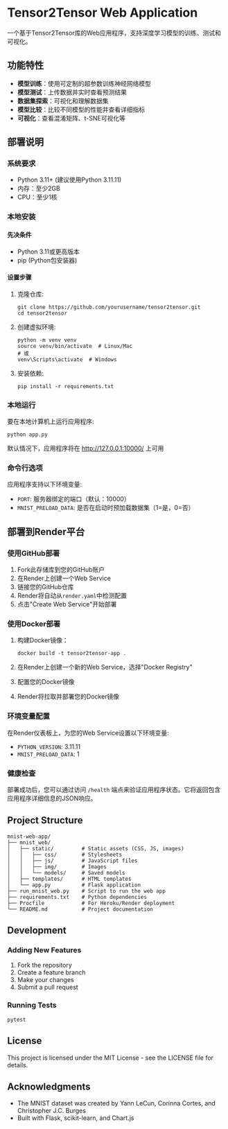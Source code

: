 # Tensor2Tensor Web Application

一个基于Tensor2Tensor库的Web应用程序，支持深度学习模型的训练、测试和可视化。

## 功能特性

- **模型训练**：使用可定制的超参数训练神经网络模型
- **模型测试**：上传数据并实时查看预测结果
- **数据集探索**：可视化和理解数据集
- **模型比较**：比较不同模型的性能并查看详细指标
- **可视化**：查看混淆矩阵、t-SNE可视化等

## 部署说明

### 系统要求

- Python 3.11+ (建议使用Python 3.11.11)
- 内存：至少2GB
- CPU：至少1核

### 本地安装

#### 先决条件

- Python 3.11或更高版本
- pip (Python包安装器)

#### 设置步骤

1. 克隆仓库:
   ```
   git clone https://github.com/yourusername/tensor2tensor.git
   cd tensor2tensor
   ```

2. 创建虚拟环境:
   ```
   python -m venv venv
   source venv/bin/activate  # Linux/Mac
   # 或
   venv\Scripts\activate  # Windows
   ```

3. 安装依赖:
   ```
   pip install -r requirements.txt
   ```

### 本地运行

要在本地计算机上运行应用程序:

```
python app.py
```

默认情况下，应用程序将在 http://127.0.0.1:10000/ 上可用

### 命令行选项

应用程序支持以下环境变量:

- `PORT`: 服务器绑定的端口（默认：10000）
- `MNIST_PRELOAD_DATA`: 是否在启动时预加载数据集（1=是，0=否）

## 部署到Render平台

### 使用GitHub部署

1. Fork此存储库到您的GitHub账户
2. 在Render上创建一个Web Service
3. 链接您的GitHub仓库
4. Render将自动从`render.yaml`中检测配置
5. 点击"Create Web Service"开始部署

### 使用Docker部署

1. 构建Docker镜像：
   ```
   docker build -t tensor2tensor-app .
   ```

2. 在Render上创建一个新的Web Service，选择"Docker Registry"
3. 配置您的Docker镜像
4. Render将拉取并部署您的Docker镜像

### 环境变量配置

在Render仪表板上，为您的Web Service设置以下环境变量:

- `PYTHON_VERSION`: 3.11.11
- `MNIST_PRELOAD_DATA`: 1

### 健康检查

部署成功后，您可以通过访问 `/health` 端点来验证应用程序状态。它将返回包含应用程序详细信息的JSON响应。

## Project Structure

```
mnist-web-app/
├── mnist_web/
│   ├── static/         # Static assets (CSS, JS, images)
│   │   ├── css/        # Stylesheets
│   │   ├── js/         # JavaScript files
│   │   ├── img/        # Images
│   │   └── models/     # Saved models
│   ├── templates/      # HTML templates
│   └── app.py          # Flask application
├── run_mnist_web.py    # Script to run the web app
├── requirements.txt    # Python dependencies
├── Procfile            # For Heroku/Render deployment
└── README.md           # Project documentation
```

## Development

### Adding New Features

1. Fork the repository
2. Create a feature branch
3. Make your changes
4. Submit a pull request

### Running Tests

```
pytest
```

## License

This project is licensed under the MIT License - see the LICENSE file for details.

## Acknowledgments

- The MNIST dataset was created by Yann LeCun, Corinna Cortes, and Christopher J.C. Burges
- Built with Flask, scikit-learn, and Chart.js 